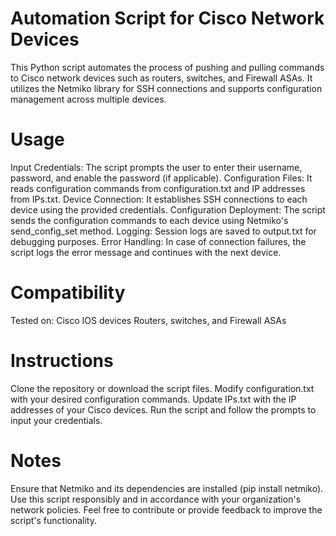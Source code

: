# Automation Script for Cisco Network Devices
This Python script automates the process of pushing and pulling commands to Cisco network devices such as routers, switches, and Firewall ASAs. It utilizes the Netmiko library for SSH connections and supports configuration management across multiple devices.

# Usage
Input Credentials: The script prompts the user to enter their username, password, and enable the password (if applicable).
Configuration Files: It reads configuration commands from configuration.txt and IP addresses from IPs.txt.
Device Connection: It establishes SSH connections to each device using the provided credentials.
Configuration Deployment: The script sends the configuration commands to each device using Netmiko's send_config_set method.
Logging: Session logs are saved to output.txt for debugging purposes.
Error Handling: In case of connection failures, the script logs the error message and continues with the next device.


# Compatibility
Tested on:
Cisco IOS devices
Routers, switches, and Firewall ASAs

# Instructions
Clone the repository or download the script files.
Modify configuration.txt with your desired configuration commands.
Update IPs.txt with the IP addresses of your Cisco devices.
Run the script and follow the prompts to input your credentials.


# Notes
Ensure that Netmiko and its dependencies are installed (pip install netmiko).
Use this script responsibly and in accordance with your organization's network policies.
Feel free to contribute or provide feedback to improve the script's functionality.
